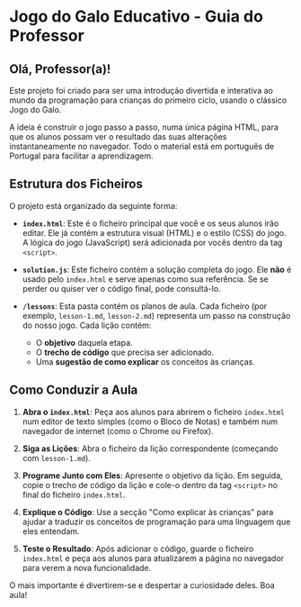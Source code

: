 # Jogo do Galo Educativo - Guia do Professor

## Olá, Professor(a)!

Este projeto foi criado para ser uma introdução divertida e interativa ao mundo da programação para crianças do primeiro ciclo, usando o clássico Jogo do Galo.

A ideia é construir o jogo passo a passo, numa única página HTML, para que os alunos possam ver o resultado das suas alterações instantaneamente no navegador. Todo o material está em português de Portugal para facilitar a aprendizagem.

## Estrutura dos Ficheiros

O projeto está organizado da seguinte forma:

- **`index.html`**: Este é o ficheiro principal que você e os seus alunos irão editar. Ele já contém a estrutura visual (HTML) e o estilo (CSS) do jogo. A lógica do jogo (JavaScript) será adicionada por vocês dentro da tag `<script>`.

- **`solution.js`**: Este ficheiro contém a solução completa do jogo. Ele **não** é usado pelo `index.html` e serve apenas como sua referência. Se se perder ou quiser ver o código final, pode consultá-lo.

- **`/lessons`**: Esta pasta contém os planos de aula. Cada ficheiro (por exemplo, `lesson-1.md`, `lesson-2.md`) representa um passo na construção do nosso jogo. Cada lição contém:
    - O **objetivo** daquela etapa.
    - O **trecho de código** que precisa ser adicionado.
    - Uma **sugestão de como explicar** os conceitos às crianças.

## Como Conduzir a Aula

1.  **Abra o `index.html`**: Peça aos alunos para abrirem o ficheiro `index.html` num editor de texto simples (como o Bloco de Notas) e também num navegador de internet (como o Chrome ou Firefox).

2.  **Siga as Lições**: Abra o ficheiro da lição correspondente (começando com `lesson-1.md`).

3.  **Programe Junto com Eles**: Apresente o objetivo da lição. Em seguida, copie o trecho de código da lição e cole-o dentro da tag `<script>` no final do ficheiro `index.html`.

4.  **Explique o Código**: Use a secção "Como explicar às crianças" para ajudar a traduzir os conceitos de programação para uma linguagem que eles entendam.

5.  **Teste o Resultado**: Após adicionar o código, guarde o ficheiro `index.html` e peça aos alunos para atualizarem a página no navegador para verem a nova funcionalidade.

O mais importante é divertirem-se e despertar a curiosidade deles. Boa aula!